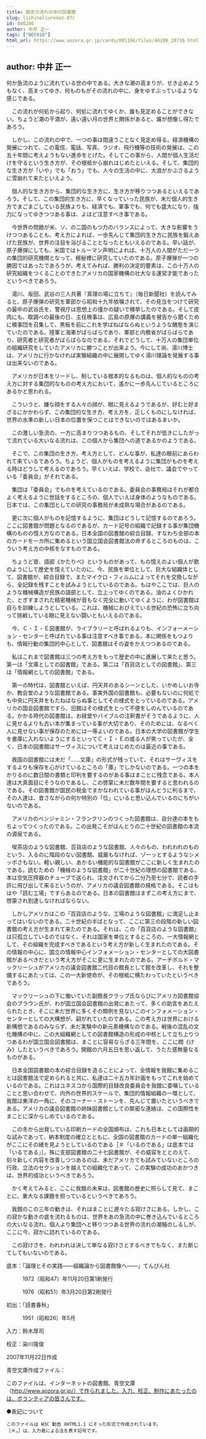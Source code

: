 ```yaml
---
title: 歴史の流れの中の図書館
slug: lishinoliurenoz-87c
id: 046286
author: 中井 正一
tags: ["NDC010"]
html_url: https://www.aozora.gr.jp/cards/001166/files/46286_28716.html
---
```


## author: 中井 正一

何か急流のように流れている世の中である。大きな潮の高まりが、せき止めようもなく、高まってゆき、何ものもがその流れの中に、身をゆすぶっているような感じである。

　この流れが何処から起り、何処に流れてゆくか、誰も見定めることができない。ちょうど潮の干満が、遠い遠い月の世界と関係があると、誰が想像し得たであろう。

　しかし、この流れの中で、一つの事は間違うことなく見定め得る。経済機構の発展につれて、この電信、電話、写真、ラジオ、飛行機等の技術の発展は、この五十年間に考えようもない進歩をとげた。そしてこの事から、人間が個人生活だけを守るという生き方が、その根柢から崩れはじめたといえる。そして、集団的な生き方が「いや」でも「おう」でも、人々の生活の中に、大浪がかぶさるように雪崩れて来たといえよう。

　個人的な生き方から、集団的な生き方に、生き方が移りつつあるといえるであろう。そして、この集団的生き方に、早くなっていった民族が、未だ個人的生き方でまごまごしている民族よりも、経済でも、軍事でも、何でも盛大になり、強力になってゆきつつある事は、よほど注意すべき事である。

　今世界の問題が米、ソ、の二国のもつ力のバランスによって、大きな影響をうけつつあることも、考え方によれば、一歩先んじて集団的生き方に民族を鍛えあげた民族が、世界の注目を浴びることとなったともいえるのである。早い話が、原子爆弾にしても、米国ではトルーマン声明によれば、十万人の人間がただ一つの集団的研究機関となって、極秘裡に研究していたのである。原子爆弾が一つの勝因ではあったであろうが、考えてみれば、勝利の決定的要素は、この十万人の研究組織をつくることのできたアメリカの国家機構の壮大なる運営才能であったというべきであろう。

　湯川、坂田、武谷の三人共著『真理の場に立ちて』（毎日新聞社）を読んでみると、原子爆弾の研究を軍部から昭和十九年依嘱されて、その見当をつけて研究の最中の武谷氏を、警視庁は思想上の僅かの疑いで検挙したのである。そして皮肉にも、取調べの最後の日、主任検事は、広島の原爆の講義を被告から聞くために検事団を召集して、黒板を前にこれを学ばねばならぬというような醜態を演じていたのである。陸軍と海軍がばらばらであり、軍部と内務省がばらばらであり、研究者と研究者がばらばらなのである。それでどうして、十万人の集団単位の組織研究をしていたアメリカに勝つことが出来よう。今にして尚、湯川博士は、アメリカに行かなければ実験組織の中に展開してゆく湯川理論を発展する事は出来ないのである。

　アメリカが日本をリードし、制している根本的なるものは、個人的なものの考え方に対する集団的なものの考え方において、遙かに一歩先んじているところにあるかと思われる。

　こういうと、嫌な顔をする人々の顔が、眼に見えるようであるが、好むと好まざるにかかわらず、この集団的な生き方、考え方を、正しくものにしなければ、世界の水準の新しい日本の位置を保つことはできないのではあるまいか。

　この激しい急流の、一方に高まりつつあるもの、そしてそれが低きにしたがって流れている大いなる流れは、この個人から集団への道であるかのようである。

　そこで、この集団の生き方、考え方として、どんな事が、私達の眼前にあらわれて来ているであろう。ちょうど、個人がものを考えるように集団がものを考える時はどうして考えるのであろう。早くいえば、学校で、会社で、議会でやっている「委員会」がそれである。

　集団は「委員会」でものを考えているのである。委員会の事務局はそれが都合よく考えるように世話をするところの、個人でいえば身体のようなものである。日本では、この集団としての研究の事務局が未成熟な場合があるのである。

　更に次に個人がものを記憶するように、集団はどうして記憶するのであろう。ここに図書館が問題となるのであるが、カード記号の組織で記録する事が集団機構のものの憶え方なのである。日本全国の図書館の綜合目録、すなわち全部の本のカードを一カ所に集めるという国立国会図書館法の命ずるところのものは、こういう考え方の中核をなすものである。

　ちょうど昔、語部《かたりべ》というものがあって、もの憶えのよい個人が歌のようにして歴史を憶えていたのに、今、民族を単位として、巨大な組織体として、図書館が、綜合目録で、またマイクロ・フィルムによってそれを交換しながら、全記録を残すことを試みようとしているのである。もはやここでは、巨人のような機械構造が民族の語部として、立上ってゆくのである。油のよくひかれた、とぎすまされた精密機械が音もなく完全に動いてゆくように、わが図書館は自らを訓練しようとしている。これは、機械におびえている世紀の恐怖に立ち向って挑戦している眼に見えない闘いともいえるのである。

　今、Ｃ・Ｉ・Ｅ図書館が、ライブラリーと呼ばれるよりも、インフォーメーション・センターと呼ばれている事は注意すべき事である。本に関係をもつよりも、情報行動の集団的中心として、図書館はその姿をかえつつあるのである。

　私はこれまで図書館は三つの考え方をもって歴史の中に進展して来たと思う。第一は「文庫としての図書館」である。第二は「百貨店としての図書館」、第三は「情報網としての図書館」である。

　第一の時代は、図書館といえば、円天井のあるシーンとした、いかめしいお寺か、教会堂のような図書館である。事実外国の図書館も、必要もないのに何処でも中央に円天井をもたねばならぬ事としてその様式をとっているのである。アメリカの国会図書館ですら、旧館はその様式をとって不便をしのんでいるのである。かかる時代の図書館は、お経堂やバイブルの注釈書がそうであるように、人に見せるよりも古い本が集まっている事が大切であり、そのためには、なるべく人に見せない事が保存のためには一等よいのである。日本の大学の図書館が学生を書庫に入れないようにするといってＣ・Ｉ・Ｅの或る人が笑っていたが、全く、日本の図書館はサーヴィスについて考えはじめたのは最近の事である。

　我国の図書館には未だ「……文庫」の形式が残っていて、それはサーヴィスをするよりも保存を心がけているところの「庫」でしかないのである。一つの本をかりるのに数日間の書類と印判を要するのがある事はまことに残念である。本人達は大真面目にそうなのであるし、この啓蒙に未だ数年間を要すると思われるのである。その図書館が国民の税金でまかなわれている事がほんとうに判るまで、その人達は、昔さながらの何か特別の「位」にいると思い込んでいるのにちがいないのである。

　アメリカのベンジャミン・フランクリンのつくった図書館は、自分達の本をもちよってつくったのである。この出発こそがほんとうの二十世紀の図書館の本流の源泉である。

　喫茶店のような図書館、百貨店のような図書館、人々のもの、われわれのものという、入るのに階段のない図書館、威厳もなければ、ゾーッとするようなシメッポさもない。軽い親しい、あかるい機能的な図書館がここに新しく生まれたのである。読むための「機械のような図書館」が二十世紀の理想の図書館である。本は空気圧搾器のチューブで送られ、注文されてから二分乃至七分で、読者の手許に飛び出して来るというのが、アメリカの議会図書館の規格である。そこはもはや「読む工場」ですらあるのである。日本の図書館はまずこの考え方にまで、啓蒙され到達しなければならない。

　しかしアメリカはこの「百貨店のような、工場のような図書館」に満足し止まってはいないのである。二十世紀の半ばとなって、ここに第三の段階の新しい図書館の考え方が生まれて来たのである。それは、この「百貨店のような図書館」は只孤立しているのではなく、それは国家を単位とするところの、一大情報網として、その組織を完成すべきであるという考え方が新しく生まれたのである。その情報の中心に、国立の情報中心インフォメーション・センターとしての大図書館があるべきだという考え方がそこに更に生まれたのである。アーチボルド・マックリーシュがアメリカの議会図書館二代目の館長として館を改革し、それを整備するにあたっては、この一大新使命が、その根柢に横たわっていたというべきであろう。

　マックリーシュの下に働いていた副館長クラップ氏ならびにアメリカ図書館協会のブラウン氏が、わが国立国会図書館の出発にあたって、多くの助言をあたえられたとき、そこに未だ世界に多くその類例を見ないこのインフォメーション・センターとしての大構想が、嗣がれていたのである。この考え方は世界における新構想であるのみならず、未だ実験中の新元素機構なのである。戦後の混乱の文化機構の中に、この大組織網としての図書館構造の形成の中核として立ち上りつつあるわが国立国会図書館は、まことに容易ならざる三年間を、ここに閲《けみ》したというべきであろう。開館の六月五日を思い返して、うたた感無量なるものがある。

　日本全国図書館の本の綜合目録を造ることによって、全情報を我館に集めることは図書館法で定められると共に、私達は二十五カ年計画をもってこれを始めているのである。これはユネスコから国際的目録改良委員会を我館に委嘱していることと思い合わせて、内外の世界的スケールで、集団的情報組織の一環として、我館は東洋の一角に、そのコーナー・ストーンを、先んじて置いたというべきである。アメリカの議会図書館の姉妹図書館としての緊密な連絡は、この国際性をまことに深からしめているのである。

　この冬から出発している印刷カードの全国頒布は、これも日本としては画期的な試みであって、納本制度の確立とともに、全国の図書館のカードの単一組織化がここにその緒を見ようとしているのである［＃「いるのである」は底本では「いるである」］。殊に支部図書館の二十七図書館が、その威容をととのえて、刻々新しく内容を改善しつつあるのは、未だアメリカでも試みていないところの行政、立法のセクションを越えての組織化であって、この実験の成功のあかつきは、世界的成功というべきであろう。

　かく考えてみると、ここに我館の未来は、図書館の歴史に照らして見て、まことに、重大なる課題を担っているというべきであろう。

　我館のこの三年の動きは、それはまことに遅々たる寂けさにある。しかし、この寂かな動きの底を流れるものは、世界をあの急流の中に巻き込んでいるところの大いなる流れ、個人より集団へと移りつつある世界の流れの潮騒のしるしが、ここに今、寂かに訪れているのである。

　この寂けさを、われわれは決して単なる寂けさとするべきでもなく、また断じてしてもいないのである。













底本：「論理とその実践――組織論から図書館像へ――」てんびん社


　　　1972（昭和47）年11月20日第1刷発行

　　　1976（昭和51）年3月20日第2刷発行

初出：「読書春秋」

　　　1951（昭和26）年5月

入力：鈴木厚司

校正：染川隆俊

2007年11月22日作成

青空文庫作成ファイル：

このファイルは、インターネットの図書館、青空文庫（http://www.aozora.gr.jp/）で作られました。入力、校正、制作にあたったのは、ボランティアの皆さんです。











●表記について


	このファイルは W3C 勧告 XHTML1.1 にそった形式で作成されています。
	［＃…］は、入力者による注を表す記号です。